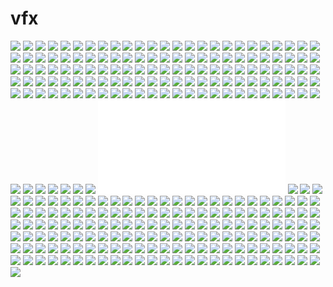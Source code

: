 # vfx

![](./UI.AND.DATA.DESIGN.COURSE.735af732565465.568ae501c684b.jpg)
![](./HUD.UI.Design.Experiments.7ade5438313869.575d661fcdc69.png)
![](./Roger_Dubuis_-_Unique_series_(1).png)
![](./E.D.III.a773d886363479.5d96f391221e6.jpg)
![](./Art.of.Nature.eecf2274020161.5c1d858c896d1.jpg)
![](./Interference.of.Light.1.0.3cc5cb57580223.59e8a85eee780.png)
![](./ED_V_(2).jpg)
![](./BBC2.IDENT.Pleasurable_(2).jpg)
![](./2018.Topography.FUI.Concept.Make.2.Digital.b4289867425471.5b39cf9454668.jpg)
![](./HORIZON.Holograms.9ba90f61616659.5a73f7a88e51f.png)
![](./Fields_V2_(3).jpg)
![](./Digital.Data.860bdd74255157.5c28c00273904.png)
![](./Hex.Object.214ee832496491.5686dd16f2c99.jpg)
![](./color+shapes_NO.9_Daily_project_(7).jpg)
![](./The.HEX.-.A.Learnsquared.project.2c7a1241439795.58e6992ca68e8.jpg)
![](./UI.AND.DATA.DESIGN.COURSE.14d1ae32565465.568ae501cf2b0.jpg)
![](./ED_V_(11).jpg)
![](./ED_IV_(12).jpg)
![](./Learn.squared.UI.and.data.design.for.film.786cd273900475.5c1a627be4895.png)
![](./Ray.Bradbury.Timeline.e13a9514090103.5627d27b705ce.jpg)
![](./HUD.PACK.90s.9aa10860860209.5a5c079f937a8.png)
![](./Ray.Bradbury.Timeline.b4b8cf14090103.5627d2227d994.jpg)
![](./Interference.of.Light.1.0.6b748d57580223.59e0dc0fc0502.png)
![](./Astro.The.Universe.aafe6286438549.5d99cd647d4ff.jpg)
![](./2018.Topography.FUI.Concept.Make.2.Digital.92b4ba67425471.5b39cf9453bd3.jpg)
![](./ED_IV_(7).jpg)
![](./color+shapes_NO.9_Daily_project_(13).jpg)
![](./E.D.III.0bb56386363479.5d96f39124ccb.jpg)
![](./atelier_olschinsk_(15).jpg)
![](./2018.The.Leaf.Make.2.Digital.a9450567604359.5b3f511eb7acc.jpg)
![](./Learn.squared.UI.and.data.design.for.film.54f27a73900475.5c1a65d46aee6.png)
![](./Hex.Object.aa891932496491.5686dd1714b0a.jpg)
![](./atelier_olschinsk_(6).jpg)
![](./atelier_olschinsk_(7).jpg)
![](./Art.of.Nature.b0c1a074020161.5c1d858c89c2f.jpg)
![](./color+shapes_NO.9_Daily_project_(12).jpg)
![](./atelier_olschinsk_(14).jpg)
![](./Hex.Object.0054d032496491.5686dd17189c9.jpg)
![](./The.HEX.-.A.Learnsquared.project.10b29241439795.57a601a01bcaa.jpg)
![](./Hex.Object.cf7f8c32496491.5686dd170a657.jpg)
![](./ED_IV_(6).jpg)
![](./On.The.Dome.20b67a67740373.5b44b5a4a26bd.jpg)
![](./ED_V_(10).jpg)
![](./ED_IV_(13).jpg)
![](./Hex.Object.551d3b32496491.5686dd170e9cb.jpg)
![](./UI.AND.DATA.DESIGN.COURSE.d2511e32565465.568ae501bbf43.jpg)
![](./UI.AND.DATA.DESIGN.COURSE.84be4732565465.568ae501bea7a.jpg)
![](./UI.SCRAMBLE.3530f263465391.5ab187872b9ab.png)
![](./color+shapes_NO.9_Daily_project_(6).jpg)
![](./Interference.of.Light.1.0.167e9957580223.59dcd8fb8eae8.jpg)
![](./MILITARY.INTERFACE.PROJECT.8656e558307759.59f784f555f37.jpg)
![](./Fields_V2_(2).jpg)
![](./Hex.Object.b1d58332496491.5686dd16f1554.jpg)
![](./Hex.Object.8c9e7e32496491.5686dd16f3fec.jpg)
![](./Ghost_in_the_Shell_-_VFX,_Motion_Graphics_&_Concept_Art2bbdd758702663.5a33b06b162b8.jpg)
![](./ED_V_(3).jpg)
![](./2018.Topography.FUI.Concept.Make.2.Digital.0781de67425471.5b39cf9454af4.jpg)
![](./Fields_V2_(14).jpg)
![](./Voids_(1).jpg)
![](./Learn.squared.UI.and.data.design.for.film.774e2f73900475.5c1a6dc13988f.png)
![](./Ghost_in_the_Shell_-_VFX,_Motion_Graphics_&_Concept_Art85af1658702663.5a33b06b15e89.jpg)
![](./color+shapes_NO.9_Daily_project_(1).jpg)
![](./Genesis.Vision.2.486e9467188083.5b3121f5705a7.jpg)
![](./AFTERSHOCK.85d10667775285.5b45d199a2063.jpg)
![](./ED_IV_(14).jpg)
![](./Astro.The.Universe.31d1e686438549.5d99cd647ca10.jpg)
![](./Baldoria.828f0b58797377.5a09f6454aa44.png)
![](./Astro.The.Universe.a95bd686438549.5d99cd647f0f5.jpg)
![](./CONCEPTS.FOR.BROADCAST.DESIGN_(2).jpg)
![](./Hex.Object.00ebca32496491.5686dd17084ef.jpg)
![](./UI.AND.DATA.DESIGN.COURSE.de9f9c32565465.568ae501c7b8a.jpg)
![](./ED_V_(8).jpg)
![](./Hex.Object.6c7c9732496491.5686dd1717281.jpg)
![](./ED_IV_(1).jpg)
![](./Digital.Data.bd0c5a74255157.5c28c002734df.png)
![](./_a8c66068051265.5b4f63a95564d.jpg)
![](./Hex.Object.fd339a32496491.5686dd1709592.jpg)
![](./Modern.Data.9825c660415099.5a4c69e545beb.jpg)
![](./atelier_olschinsk_(13).jpg)
![](./Fields_V2_(9).jpg)
![](./E.D.III.d4a28086363479.5d96f3912545f.jpg)
![](./AFTERSHOCK.f3deeb67775285.5b45d199a1756.jpg)
![](./UI.SCRAMBLE.231f7e63465391.5ab187872ab0a.png)
![](./The.HEX.-.A.Learnsquared.project.a7c73141439795.57a601a01aab1.jpg)
![](./Fields_V2_(13).jpg)
![](./RTCL.R1.2627ea63465379.5ab1c3d4ecbdd.png)
![](./ED_V_(4).jpg)
![](./E.D.III.2a193e86363479.5d96f3912313c.jpg)
![](./Genesis.Vision.2.b72b8a67188083.5b3121f56ffa7.jpg)
![](./Kaspersky.Threat.Intelligence.3c0afb69287709.5b7be411c5ebf.png)
![](./The.HEX.-.A.Learnsquared.project.bfba5441439795.58e6992b6463b.jpg)
![](./Fields_V2_(5).jpg)
![](./AFTERSHOCK.5a502567775285.5b45d199a26a6.jpg)
![](./UI.AND.DATA.DESIGN.COURSE.9efa5132565465.568ae501cddc2.jpg)
![](./UI.AND.DATA.DESIGN.COURSE.8f5e0e32565465.568ae501cb66b-1.jpg)
![](./MILITARY.INTERFACE.PROJECT.487fd858307759.59f784f55648f.jpg)
![](./Pause_Originals-Cyberpunk_Shaihaiching_(1).png)
![](./HORIZON.Holograms.3a3cd561616659.5a73f7a88fb56.png)
![](./Hex.Object.d0c41032496491.5686dd171616b.jpg)
![](./_b35bcb68051265.5b4f63a955a59.jpg)
![](./Fields_V2_(4).jpg)
![](./IMG_3632.JPG)
![](./ED_V_(5).jpg)
![](./The.HEX.-.A.Learnsquared.project.3f855441439795.58e6992b63301.jpg)
![](./Modern.Data.f0d4f460415099.5a4c69e54527a.jpg)
![](./The.HEX.-.A.Learnsquared.project.ce039a41439795.58e6992d23921.jpg)
![](./2018.The.Leaf.Make.2.Digital.efc66567604359.5b3f511eb7f7b.jpg)
![](./Fields_V2_(12).jpg)
![](./HORIZON.Holograms.0d241961616659.5a73f7a890305.png)
![](./Learn.squared.UI.and.data.design.for.film.c404c373900475.5c1a627ae28e4.png)
![](./The.HEX.-.A.Learnsquared.project.83406f41439795.58e6992d753a1.jpg)
![](./atelier_olschinsk_(1).jpg)
![](./Genesis.Vision.2.c4695d67188083.5b3121f5711b4.jpg)
![](./Fields_V2_(8).jpg)
![](./_72638e68051265.5b4f62734446a.jpg)
![](./Ray.Bradbury.Timeline.27503314090103.5627d2230470c.jpg)
![](./Genesis.Vision.2.e44b0567188083.5b3121f571713.jpg)
![](./atelier_olschinsk_(12).jpg)
![](./IMG_3631.JPG)
![](./ED_V_(9).jpg)
![](./The.HEX.-.A.Learnsquared.project.a3c47841439795.58e6992d74966.jpg)
![](./Genesis.Vision.2.74a75767188083.5b3121f571d61.jpg)
![](./Art.of.Nature.eaf5ee74020161.5c1d858c8891d.jpg)
![](./Interference.of.Light.1.0.f686d357580223.59e8a85eef0eb.png)
![](./HUD.UI.Design.Experiments.09fff738313869.575d661fce99e.png)
![](./IMG_3630.JPG)
![](./ED_V_(16).jpg)
![](./E.D.III.e818c186363479.5d96f39125cc5.jpg)
![](./_2ee0c168051265.5b4f62734403_`7.jpg)
![](./E.D.III.3f8a9d86363479.5d96f391215a9.jpg)
![](./atelier_olschinsk_(2).jpg)
![](./Astro.The.Universe.cd642e86438549.5d99cd647a3c0.jpg)
![](./README.md)
![](./atelier_olschinsk_(11).jpg)
![](./Modern.Data.89b0f660415099.5a4c69e54741a.jpg)
![](./IMG_3629.JPG)
![](./Modern.Data.c2266460415099.5a4c69e547a6a.jpg)
![](./Interference.of.Light.1.0.0db93d57580223.59dbb58fb7573.jpg)
![](./Kaspersky.Threat.Intelligence.de618169287709.5b7be411caa3d.png)
![](./Art.of.Nature.eea0c374020161.5c1d858c880f6.jpg)
![](./Interference.of.Light.1.0.c89d5f57580223.59de247ae7b27.png)
![](./ED_IV_(3).jpg)
![](./Modern.Data.cb247e60415099.5a4c69e546de9.jpg)
![](./UI.AND.DATA.DESIGN.COURSE.b6317332565465.568ae501ccac9.jpg)
![](./Hex.Object.caddb032496491.5686dd1705b80.jpg)
![](./UI.AND.DATA.DESIGN.COURSE.d8419332565465.568ae501c5433.jpg)
![](./IMG_3628.JPG)
![](./The.HEX.-.A.Learnsquared.project.e0d80041439795.58e6992d750a9.jpg)
![](./Hex.Object.300cc732496491.5686dd1719ca8.jpg)
![](./ED_V_(15).jpg)
![](./color+shapes_NO.9_Daily_project_(3).jpg)
![](./Hex.Object.bcd4ba32496491.5686dd16ee618.jpg)
![](./Pause_Originals-Cyberpunk_Shaihaiching_(3).png)
![](./Astro.The.Universe.d60d3c86438549.5d99cd647bf7b.jpg)
![](./Interference.of.Light.1.0.323e6d57580223.59df653e2b013.jpg)
![](./Ray.Bradbury.Timeline.3becd914090103.5627d27b3c936.jpg)
![](./Fields_V2_(7).jpg)
![](./UI.AND.DATA.DESIGN.COURSE.b8f64d32565465.568ae501bff38.jpg)
![](./ED_V_(6).jpg)
![](./2018.Topography.FUI.Concept.Make.2.Digital.94c8c467425471.5b39cf9455671.jpg)
![](./The.HEX.-.A.Learnsquared.project.980d5941439795.58e6992ca5ce8.jpg)
![](./Art.of.Nature.7e48a374020161.5c1d858c899e0.jpg)
![](./Astro.The.Universe.ae9e0586438549.5d99cd6479d95.jpg)
![](./UI.AND.DATA.DESIGN.COURSE.8e1a7232565465.568ae501baa07.jpg)
![](./Astro.The.Universe.d6cb0e86438549.5d99cd647dd20.jpg)
![](./The.HEX.-.A.Learnsquared.project.3387a241439795.58e69a29c6367.jpg)
![](./Fields_V2_(11).jpg)
![](./Voids_(4).jpg)
![](./Astro.The.Universe.d56c2986438549.5d99cd647a970.jpg)
![](./On.The.Dome.9259a567740373.5b44b5a4a2b1e.jpg)
![](./E.D.III.25919b86363479.5d96f39122b14.jpg)
![](./The.HEX.-.A.Learnsquared.project.da73fa41439795.58e6992b63acd.jpg)
![](./Hex.Object.aee09b32496491.5686dd17134f4.jpg)
![](./Astro.The.Universe.d993bf86438549.5d99cd647b709.jpg)
![](./Hex.Object.7396f932496491.5686dd16efde5.jpg)
![](./MILITARY.INTERFACE.PROJECT.4f037d58307759.59f784f5576e0.jpg)
![](./The.HEX.-.A.Learnsquared.project.31f38541439795.58e6992d74ce6.jpg)
![](./UI.AND.DATA.DESIGN.COURSE.94c44832565465.568ae501c3f5c.jpg)
![](./The.HEX.-.A.Learnsquared.project.38c77441439795.58e6992b63ea7.jpg)
![](./Modern.Data.e710ee60415099.5a4c69e544eb5.jpg)
![](./Fields_V2_(10).jpg)
![](./Voids_(5).jpg)
![](./E.D.III.ccfdcd86363479.5d96f39121066.jpg)
![](./RTCL.R1.1e1a6463465379.5ab1c3d4ed7e6.png)
![](./HORIZON.Holograms.12b09a61616659.5a73f7a88eca8.png)
![](./Hex.Object.e446e732496491.5686dd1706ddd.jpg)
![](./RTCL.R1.b261b363465379.5ab1c3d4ec7cd.png)
![](./ED_V_(7).jpg)
![](./Hex.Object.98332532496491.5686dd1711107.jpg)
![](./Hex.Object.5e28f732496491.5686dd171218f.jpg)
![](./Kaspersky.Threat.Intelligence.4ea59569287709.5b7be411c9c31.png)
![](./Digital.Data.3f227c74255157.5c28c00272c13.png)
![](./Fields_V2_(6).jpg)
![](./Pause_Originals-Cyberpunk_Shaihaiching_(2).png)
![](./Learn.squared.UI.and.data.design.for.film.920a0d73900475.5c1a6dc1394c1.png)
![](./E.D.III.37abe586363479.5d96f39124439.jpg)
![](./color+shapes_NO.9_Daily_project_(2).jpg)
![](./E.D.III.c4235286363479.5d96f391262c5.jpg)
![](./Interference.of.Light.1.0.85d34457580223.59dcd24fccb53.png)
![](./ED_V_(14).jpg)
![](./HUD.PACK.90s.ad166c60860209.5a5c079f94228.png)
![](./CONCEPTS.FOR.BROADCAST.DESIGN_(1).jpg)
![](./Modern.Data.4a7d0560415099.5a4c69e54447f.jpg)
![](./The.HEX.-.A.Learnsquared.project.7c42fd41439795.57a601a01b6dc.jpg)
![](./_2f088f68051265.5b4f627343b73.jpg)
![](./E.D.III.58f49986363479.5d96f391238b6.jpg)
![](./_3508ba68051265.5b4f63a9551f4.jpg)
![](./ED_IV_(2).jpg)
![](./Astro.The.Universe.7025e786438549.5d99cd647e570.jpg)
![](./2018.Topography.FUI.Concept.Make.2.Digital.8f147267425471.5b39cf945418f.jpg)
![](./atelier_olschinsk_(10).jpg)
![](./Learn.squared.UI.and.data.design.for.film.8822e373900475.5c1a68e16c8a3.png)
![](./Modern.Data.59373b60415099.5a4c69e5466f9.jpg)
![](./Art.of.Nature.10015574020161.5c1d858c87dbc.jpg)
![](./atelier_olschinsk_(3).jpg)
![](./AFTERSHOCK.8babb967775285.5b45d199a1bd1.jpg)
![](./UI.AND.DATA.DESIGN.COURSE.1001e332565465.568ae501bd32b.jpg)
![](./atelier_olschinsk_(8).jpg)
![](./On.The.Dome.cde3ec67740373.5b44b5a4a0ed6.jpg)
![](./Fields_V2_(1).jpg)
![](./Ray.Bradbury.Timeline.e117f214090103.5627d22327150.jpg)
![](./ED_IV_(9).jpg)
![](./Genesis.Vision.2.30fa7967188083.5b3121f570c40.jpg)
![](./Digital.Data.320c7374255157.5c28c00273071.png)
![](./MILITARY.INTERFACE.PROJECT.65ae0158307759.59f784f556883.jpg)
![](./Voids_(2).jpg)
![](./Roger_Dubuis_-_Unique_series_(3).png)
![](./_3838fc68051265.5b4f63a956156.jpg)
![](./color+shapes_NO.9_Daily_project_(9).jpg)
![](./The.HEX.-.A.Learnsquared.project.5012dc41439795.58e6992ca63be.jpg)
![](./Kaspersky.Threat.Intelligence.1087fd69287709.5b7be411cd435.png)
![](./atelier_olschinsk_(4).jpg)
![](./E.D.III.145ea786363479.5d96f39123e44.jpg)
![](./HORIZON.Holograms.14710161616659.5a73f7a890719.png)
![](./Hex.Object.787b4532496491.5686dd170329b.jpg)
![](./Art.of.Nature.bf25d374020161.5c1d858c88527.jpg)
![](./color+shapes_NO.9_Daily_project_(11).jpg)
![](./Astro.The.Universe.d70c0e86438549.5d9b15451e597.jpg)
![](./2018.The.Leaf.Make.2.Digital.270f3b67604359.5b3f511eb7619.jpg)
![](./ED_IV_(5).jpg)
![](./Modern.Data.d340d260415099.5a4c69e5460e9.jpg)
![](./On.The.Dome.857d0367740373.5b44b5a4a16cb.jpg)
![](./UI.AND.DATA.DESIGN.COURSE.d5f39332565465.568ae501c2a16.jpg)
![](./On.The.Dome.d61df967740373.5b44b5a4a09f8.jpg)
![](./Interference.of.Light.1.0.dfa3e557580223.59e8a85eeed8f.png)
![](./ED_V_(13).jpg)
![](./Modern.Data.50515a60415099.5a4c69e544861.jpg)
![](./ED_IV_(10).jpg)
![](./Learn.squared.UI.and.data.design.for.film.d34f0173900475.5c1a627ae2f27.png)
![](./Ghost_in_the_Shell_-_VFX,_Motion_Graphics_&_Concept_Art923aaf58702663.5a33b06b179d0.jpg)
![](./Hex.Object.a84ba532496491.5686dd170d31c.jpg)
![](./E.D.III.19ee5886363479.5d96f39121b7c.jpg)
![](./color+shapes_NO.9_Daily_project_(5).jpg)
![](./color+shapes_NO.9_Daily_project_(4).jpg)
![](./Baldoria.5e251e58797377.5a09f73fad1d2.png)
![](./ED_V_(12).jpg)
![](./ED_IV_(11).jpg)
![](./The.HEX.-.A.Learnsquared.project.883e5441439795.58e6992ca6070.jpg)
![](./Astro.The.Universe.23905986438549.5d99cd647f653.jpg)
![](./Ray.Bradbury.Timeline.892d0114090103.5627d4590bd49.jpg)
![](./vivo_z5x-_line_of_speed.jpg)
![](./The.HEX.-.A.Learnsquared.project.eaf6a541439795.57a601a01a3de.jpg)
![](./Astro.The.Universe.49e75786438549.5d99cd647eb37.jpg)
![](./UI.AND.DATA.DESIGN.COURSE.65949b32565465.568ae501c1337.jpg)
![](./HORIZON.Holograms.ea40a761616659.5a73f7a88f3ca.png)
![](./ED_IV_(4).jpg)
![](./_69c70968051265.5b4f627344bf6.jpg)
![](./color+shapes_NO.9_Daily_project_(10).jpg)
![](./Hex.Object.f079d532496491.5686dd170494c.jpg)
![](./The.HEX.-.A.Learnsquared.project.909ad741439795.58e6992b64275.jpg)
![](./atelier_olschinsk_(5).jpg)
![](./color+shapes_NO.9_Daily_project_(8).jpg)
![](./Art.of.Nature.52efb974020161.5c1d858c89412.jpg)
![](./Modern.Data.9081e260415099.5a4c69e5456ee.jpg)
![](./MILITARY.INTERFACE.PROJECT.40f1e658307759.59f784f556c3e.jpg)
![](./HUD.PACK.90s.d6c55760860209.5a5c079f93c34.png)
![](./Voids_(3).jpg)
![](./Roger_Dubuis_-_Unique_series_(2).png)
![](./Hex.Object.e1316a32496491.5686dd170fa99.jpg)
![](./ED_IV_(8).jpg)
![](./BBC2.IDENT.Pleasurable_(1).png)
![](./ED_V_(1).jpg)
![](./BBC2.IDENT.Pleasurable_(1).jpg)
![](./Art.of.Nature.839ccd74020161.5c1d858c879cf.jpg)
![](./RTCL.R1.ef117463465379.5ab1c3d4ee022.png)
![](./On.The.Dome.fac0e067740373.5b44b5a4a1eb5.jpg)
![](./atelier_olschinsk_(9).jpg)
